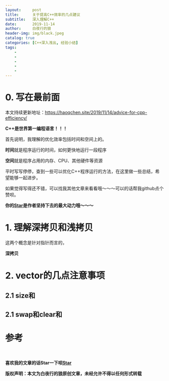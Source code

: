 ```yaml
---
layout:     post
title:      关于提高C++效率的几点建议 
subtitle:   深入理解C++
date:       2019-11-14
author:     白夜行的狼
header-img: img/black.jpeg
catalog: true
categories: [C++深入浅出, 经验小结]
tags:
    - 
    - 
    - 
    - 
    - 
--- 
```


# 0. 写在最前面
本文持续更新地址：<https://haoqchen.site/2019/11/14/advice-for-cpp-efficiency/>

**C++是世界第一编程语言！！！**

首先说明，我理解的优化效率包括时间和空间上的。

**时间**就是程序运行的时间，如何更快地运行一段程序

**空间**就是程序占用的内存、CPU、其他硬件等资源

平时写写停停，查到一些可以优化C++程序运行的方法，在这里做一些总结，希望能够一起进步。

如果觉得写得还不错，可以找我其他文章来看看哦～～～可以的话帮我github点个赞呗。

**你的[Star](https://github.com/HaoQChen/HaoQChen.github.io)是作者坚持下去的最大动力哦～～～**

# 1. 理解深拷贝和浅拷贝

这两个概念是针对指针而言的，

**深拷贝**

# 2. vector的几点注意事项

## 2.1 size和

## 2.1 swap和clear和


# 参考

<br>

**喜欢我的文章的话Star一下呗[Star](https://github.com/HaoQChen/HaoQChen.github.io)**

**版权声明：本文为白夜行的狼原创文章，未经允许不得以任何形式转载**
